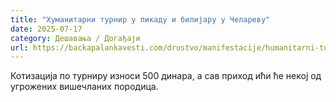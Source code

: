 ```yaml
---
title: "Хуманитарни турнир у пикаду и билијару у Челареву"
date: 2025-07-17
category: Дешавања / Догађаји
url: https://backapalankavesti.com/drustvo/manifestacije/humanitarni-turnir-u-pikadu-i-bilijaru-u-celarevu/
---
```


Котизација по турниру износи 500 динара, а сав приход ићи ће некој од угрожених вишечланих породица.
